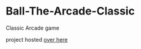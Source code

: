 # Ball-The-Arcade-Classic
Classic Arcade game

project hosted [over here](http://www.nimeshjain.com/projects/ball-game/)
